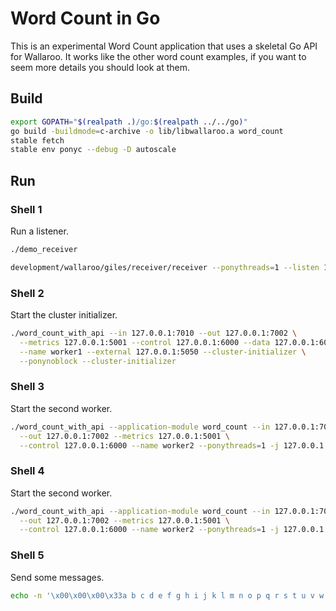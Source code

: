 # Word Count in Go

This is an experimental Word Count application that uses a skeletal Go
API for Wallaroo. It works like the other word count examples, if you
want to seem more details you should look at them.

## Build

```bash
export GOPATH="$(realpath .)/go:$(realpath ../../go)"
go build -buildmode=c-archive -o lib/libwallaroo.a word_count
stable fetch
stable env ponyc --debug -D autoscale
```

## Run

### Shell 1

Run a listener.

```bash
./demo_receiver
```

```bash
development/wallaroo/giles/receiver/receiver --ponythreads=1 --listen 127.0.0.1:7002
```

### Shell 2

Start the cluster initializer.

```bash
./word_count_with_api --in 127.0.0.1:7010 --out 127.0.0.1:7002 \
  --metrics 127.0.0.1:5001 --control 127.0.0.1:6000 --data 127.0.0.1:6001 \
  --name worker1 --external 127.0.0.1:5050 --cluster-initializer \
  --ponynoblock --cluster-initializer
```

### Shell 3

Start the second worker.

```bash
./word_count_with_api --application-module word_count --in 127.0.0.1:7010 \
  --out 127.0.0.1:7002 --metrics 127.0.0.1:5001 \
  --control 127.0.0.1:6000 --name worker2 --ponythreads=1 -j 127.0.0.1:6000
```

### Shell 4

Start the second worker.

```bash
./word_count_with_api --application-module word_count --in 127.0.0.1:7010 \
  --out 127.0.0.1:7002 --metrics 127.0.0.1:5001 \
  --control 127.0.0.1:6000 --name worker2 --ponythreads=1 -j 127.0.0.1:6000
```

### Shell 5

Send some messages.

```bash
echo -n '\x00\x00\x00\x33a b c d e f g h i j k l m n o p q r s t u v w x y z' | nc 127.0.0.1 7010
```
